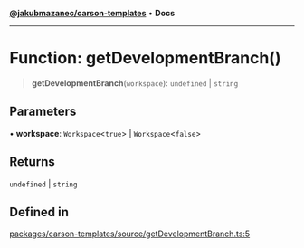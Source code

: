 [**@jakubmazanec/carson-templates**](../README.md) • **Docs**

---

# Function: getDevelopmentBranch()

> **getDevelopmentBranch**(`workspace`): `undefined` \| `string`

## Parameters

• **workspace**: `Workspace`\<`true`\> \| `Workspace`\<`false`\>

## Returns

`undefined` \| `string`

## Defined in

[packages/carson-templates/source/getDevelopmentBranch.ts:5](https://github.com/jakubmazanec/tools/blob/053e1fea9cfce27a70a78b00a30cdd281cb0a72b/packages/carson-templates/source/getDevelopmentBranch.ts#L5)
